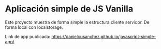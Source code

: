 # Aplicación simple de JS Vanilla

Este proyecto muestra de forma simple la estructura cliente servidor. De forma local con localstorage. 


Link de app publicada: https://danielcusanchez.github.io/javascript-simple-app/
